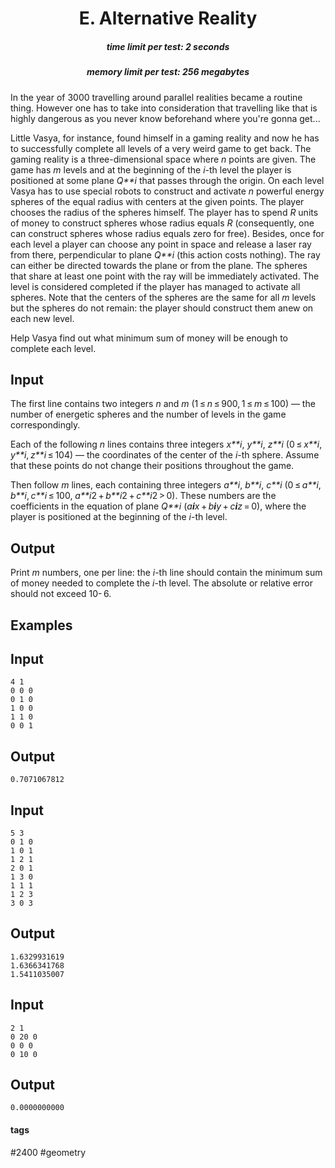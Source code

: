 <h1 style='text-align: center;'> E. Alternative Reality</h1>

<h5 style='text-align: center;'>time limit per test: 2 seconds</h5>
<h5 style='text-align: center;'>memory limit per test: 256 megabytes</h5>

In the year of 3000 travelling around parallel realities became a routine thing. However one has to take into consideration that travelling like that is highly dangerous as you never know beforehand where you're gonna get...

Little Vasya, for instance, found himself in a gaming reality and now he has to successfully complete all levels of a very weird game to get back. The gaming reality is a three-dimensional space where *n* points are given. The game has *m* levels and at the beginning of the *i*-th level the player is positioned at some plane *Q**i* that passes through the origin. On each level Vasya has to use special robots to construct and activate *n* powerful energy spheres of the equal radius with centers at the given points. The player chooses the radius of the spheres himself. The player has to spend *R* units of money to construct spheres whose radius equals *R* (consequently, one can construct spheres whose radius equals zero for free). Besides, once for each level a player can choose any point in space and release a laser ray from there, perpendicular to plane *Q**i* (this action costs nothing). The ray can either be directed towards the plane or from the plane. The spheres that share at least one point with the ray will be immediately activated. The level is considered completed if the player has managed to activate all spheres. Note that the centers of the spheres are the same for all *m* levels but the spheres do not remain: the player should construct them anew on each new level.

Help Vasya find out what minimum sum of money will be enough to complete each level.

## Input

The first line contains two integers *n* and *m* (1 ≤ *n* ≤ 900, 1 ≤ *m* ≤ 100) — the number of energetic spheres and the number of levels in the game correspondingly. 

Each of the following *n* lines contains three integers *x**i*, *y**i*, *z**i* (0 ≤ *x**i*, *y**i*, *z**i* ≤ 104) — the coordinates of the center of the *i*-th sphere. Assume that these points do not change their positions throughout the game.

Then follow *m* lines, each containing three integers *a**i*, *b**i*, *c**i* (0 ≤ *a**i*, *b**i*, *c**i* ≤ 100, *a**i*2 + *b**i*2 + *c**i*2 > 0). These numbers are the coefficients in the equation of plane *Q**i* (*a**i**x* + *b**i**y* + *c**i**z* = 0), where the player is positioned at the beginning of the *i*-th level.

## Output

Print *m* numbers, one per line: the *i*-th line should contain the minimum sum of money needed to complete the *i*-th level. The absolute or relative error should not exceed 10- 6.

## Examples

## Input


```
4 1  
0 0 0  
0 1 0  
1 0 0  
1 1 0  
0 0 1  

```
## Output


```
0.7071067812  

```
## Input


```
5 3  
0 1 0  
1 0 1  
1 2 1  
2 0 1  
1 3 0  
1 1 1  
1 2 3  
3 0 3  

```
## Output


```
1.6329931619  
1.6366341768  
1.5411035007  

```
## Input


```
2 1  
0 20 0  
0 0 0  
0 10 0  

```
## Output


```
0.0000000000  

```


#### tags 

#2400 #geometry 